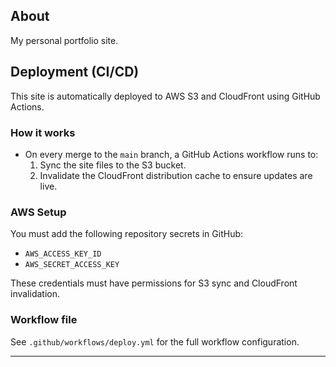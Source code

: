
## About

My personal portfolio site.

## Deployment (CI/CD)

This site is automatically deployed to AWS S3 and CloudFront using GitHub Actions.

### How it works

- On every merge to the `main` branch, a GitHub Actions workflow runs to:
	1. Sync the site files to the S3 bucket.
	2. Invalidate the CloudFront distribution cache to ensure updates are live.

### AWS Setup

You must add the following repository secrets in GitHub:

- `AWS_ACCESS_KEY_ID`
- `AWS_SECRET_ACCESS_KEY`

These credentials must have permissions for S3 sync and CloudFront invalidation.

### Workflow file

See `.github/workflows/deploy.yml` for the full workflow configuration.

---
